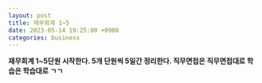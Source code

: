 ```yaml
---
layout: post
title: 재무회계 1~5
date: 2023-05-14 19:25:00 +0900
categories: business
---
```


<p>
<span style="font-weight:bolder">재무회계 1~5단원 시작한다. 5개 단원씩 5일간 정리한다. 직무면접은 직무면접대로 학습은 학습대로 ㄱㄱ</span><br/>
<br/><br/>

</p>
